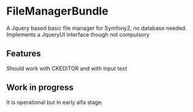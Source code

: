 FileManagerBundle
==========================

A Jquery based basic file manager for Symfony2, no database needed.
Implements a JqueryUI interface though not compulsory

Features
--------
Should work with CKEDITOR and with input text

Work in progress
----------------
It is operational but in early alfa stage.

